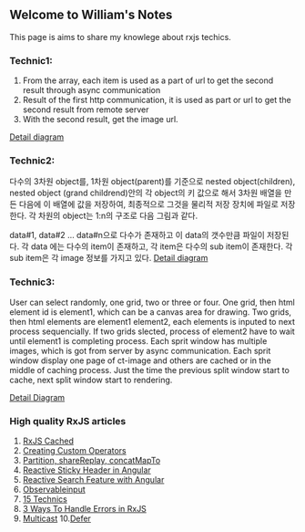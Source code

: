 ## Welcome to William's Notes

This page is aims to share my knowlege about rxjs techics. 

### Technic1: 
1. From the array, each item is used as a part of url  to get the second result through async communication
2. Result of the first http communication, it is used as part or url to get the second result from remote server
3. With the second result, get the image url.

[Detail diagram](/technic1.md)


### Technic2:
다수의 3차원 object를, 1차원 object(parent)를 기준으로 nested object(children), nested object (grand childrend)안의 각 object의 키 값으로 해서 3차원 배열을 만든 다음에 이 배열에 값을 저장하여, 최종적으로 그것을 물리적 저장 장치에 파일로 저장한다. 각 차원의 object는 1:n의 구조로 다음 그림과 같다.

data#1, data#2 … data#n으로 다수가 존재하고 이 data의 갯수만큼 파일이 저장된다.
각 data 에는 다수의 item이 존재하고, 각 item은 다수의 sub item이 존재한다.
각 sub item은 각 image 정보를 가지고 있다.
[Detail diagram](/technic2.md)


### Technic3:
User can select randomly, one grid, two or three or four.
One grid, then html element id is element1, which can be a canvas area for drawing.
Two grids, then html elements are element1 element2, each elements is inputed to next process sequencially.
If two grids slected, process of element2 have to wait until element1 is completing process.
Each sprit window has multiple images, which is got from server by async communication.
Each sprit window display one page of ct-image and others are cached or in the middle of caching process.
Just the time the previous split window start to cache, next split window start to rendering.

[Detail Diagram](/technic3.md)

### High quality RxJS articles

1. [RxJS Cached](https://blog.thoughtram.io/angular/2018/03/05/advanced-caching-with-rxjs.html )
2. [Creating Custom Operators](https://netbasal.com/creating-custom-operators-in-rxjs-32f052d69457)
3. [Partition, shareReplay, concatMapTo](https://netbasal.com/use-rxjs-to-modify-app-behavior-based-on-page-visibility-ce499c522be4)
4. [Reactive Sticky Header in Angular](https://netbasal.com/reactive-sticky-header-in-angular-12dbffb3f1d3)
5. [Reactive Search Feature with Angular](https://medium.com/lapis/searching-through-a-list-reactively-in-angular-c61c9d1832df)
6. [Observableinput](https://medium.com/javascript-everyday/rxjs-observableinput-dbc9c7035adc)
7. [15 Technics](https://sentinelone-tech.medium.com/15-rxjs-awesome-tips-from-15-sentinels-84ad132b13fd)
8. [3 Ways To Handle Errors in RxJS](https://medium.com/javascript-in-plain-english/3-ways-to-handle-errors-in-rxjs-97a04f2ecdc)
9. [Multicast](https://netbasal.com/understanding-rxjs-multicast-operators-77b3f60af0a2)
10.[Defer](https://netbasal.com/getting-to-know-the-defer-observable-in-rxjs-a16f092d8c09)





